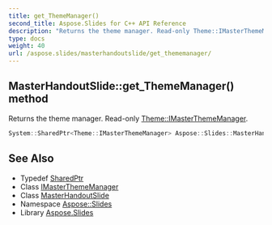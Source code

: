 ```yaml
---
title: get_ThemeManager()
second_title: Aspose.Slides for C++ API Reference
description: "Returns the theme manager. Read-only Theme::IMasterThemeManager."
type: docs
weight: 40
url: /aspose.slides/masterhandoutslide/get_thememanager/
---
```

## MasterHandoutSlide::get_ThemeManager() method


Returns the theme manager. Read-only [Theme::IMasterThemeManager](../../../aspose.slides.theme/imasterthememanager/).

```cpp
System::SharedPtr<Theme::IMasterThemeManager> Aspose::Slides::MasterHandoutSlide::get_ThemeManager() override
```

## See Also

* Typedef [SharedPtr](../../../system/sharedptr/)
* Class [IMasterThemeManager](../../../aspose.slides.theme/imasterthememanager/)
* Class [MasterHandoutSlide](../)
* Namespace [Aspose::Slides](../../)
* Library [Aspose.Slides](../../../)
